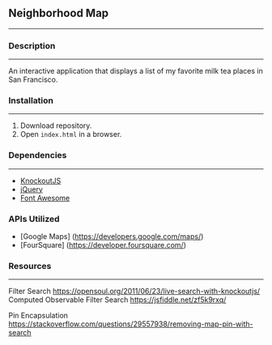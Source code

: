 
## Neighborhood Map ##
___
### Description ###
___
An interactive application that displays a list of my favorite milk tea places in San Francisco.  

### Installation ###
___
1. Download repository.
2. Open `index.html` in a browser.  



### Dependencies ###
___
* [KnockoutJS](http://knockoutjs.com/)
* [jQuery](https://jquery.com/)
* [Font Awesome](http://fontawesome.io/)

### APIs Utilized ###
* [Google Maps] (https://developers.google.com/maps/)
* [FourSquare] (https://developer.foursquare.com/)

### Resources ###
___

Filter Search
https://opensoul.org/2011/06/23/live-search-with-knockoutjs/
Computed Observable Filter Search
https://jsfiddle.net/zf5k9rxq/

Pin Encapsulation
https://stackoverflow.com/questions/29557938/removing-map-pin-with-search
